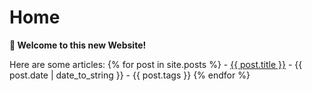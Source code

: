 # Home

**👋 Welcome to this new Website!**

Here are some articles:
    {% for post in site.posts %}
            - <a href="{{ post.url | absolute_url }}">{{ post.title }}</a> - {{ post.date | date_to_string }} - {{ post.tags }}
    {% endfor %}

